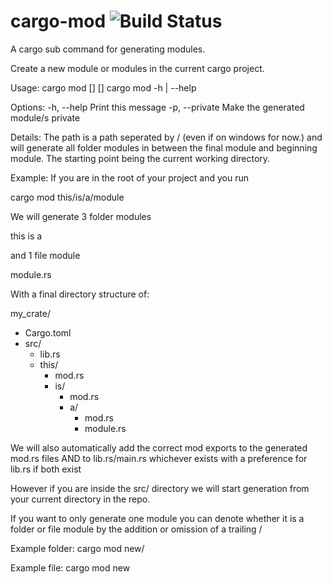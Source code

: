 # cargo-mod ![Build Status](https://travis-ci.org/ChasingLogic/cargo-mod.svg?branch=master)
A cargo sub command for generating modules.

Create a new module or modules in the current cargo project.

Usage:
  cargo mod [<options>] [<path>]
  cargo mod -h | --help

Options:
  -h, --help        Print this message
  -p, --private     Make the generated module/s private

Details:
The path is a path seperated by / (even if on windows for now.) and will generate all folder modules
in between the final module and beginning module. The starting point being the current working directory.

Example:
If you are in the root of your project and you run

cargo mod this/is/a/module

We will generate 3 folder modules

this
is
a

and 1 file module

module.rs

With a final directory structure of:

my_crate/
 - Cargo.toml
 - src/
    - lib.rs
    - this/
      - mod.rs
      - is/
        - mod.rs
        - a/
          - mod.rs
          - module.rs

We will also automatically add the correct mod exports to the generated mod.rs files AND to lib.rs/main.rs
whichever exists with a preference for lib.rs if both exist

However if you are inside the src/ directory we will start generation from your current directory in the repo.

If you want to only generate one module you can denote whether it is a folder or file module by the addition or omission
of a trailing /

Example folder:
cargo mod new/

Example file:
cargo mod new

